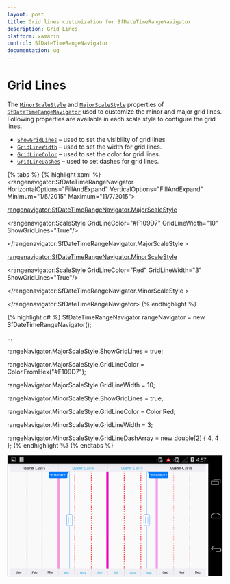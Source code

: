 ```yaml
---
layout: post
title: Grid lines customization for SfDateTimeRangeNavigator
description: Grid Lines
platform: xamarin
control: SfDateTimeRangeNavigator
documentation: ug
---
```


# Grid Lines

The [`MinorScaleStyle`](https://help.syncfusion.com/cr/cref_files/xamarin/sfchart/Syncfusion.SfChart.XForms~Syncfusion.RangeNavigator.XForms.SfDateTimeRangeNavigator~MinorScaleStyle.html) and [`MajorScaleStyle`](https://help.syncfusion.com/cr/cref_files/xamarin/sfchart/Syncfusion.SfChart.XForms~Syncfusion.RangeNavigator.XForms.SfDateTimeRangeNavigator~MajorScaleStyle.html) properties of [`SfDateTimeRangeNavigator`](https://help.syncfusion.com/cr/cref_files/xamarin/sfchart/Syncfusion.SfChart.XForms~Syncfusion.RangeNavigator.XForms.SfDateTimeRangeNavigator.html) used to customize the minor and major grid lines. Following properties are available in each scale style to configure the grid lines.

* [`ShowGridLines`](https://help.syncfusion.com/cr/cref_files/xamarin/sfchart/Syncfusion.SfChart.XForms~Syncfusion.RangeNavigator.XForms.ScaleStyle~ShowGridLines.html) – used to set the visibility of grid lines.
* [`GridLineWidth`](https://help.syncfusion.com/cr/cref_files/xamarin/sfchart/Syncfusion.SfChart.XForms~Syncfusion.RangeNavigator.XForms.ScaleStyle~GridLineWidth.html) – used to set the width for grid lines.
* [`GridLineColor`](https://help.syncfusion.com/cr/cref_files/xamarin/sfchart/Syncfusion.SfChart.XForms~Syncfusion.RangeNavigator.XForms.ScaleStyle~GridLineColor.html) – used to set the color for grid lines.
* [`GridLineDashes`](https://help.syncfusion.com/cr/cref_files/xamarin/sfchart/Syncfusion.SfChart.XForms~Syncfusion.RangeNavigator.XForms.ScaleStyle~GridLineDashArray.html) – used to set dashes for grid lines.


{% tabs %}
{% highlight xaml %}
<rangenavigator:SfDateTimeRangeNavigator HorizontalOptions="FillAndExpand" VerticalOptions="FillAndExpand" Minimum="1/5/2015" 
	Maximum="11/7/2015">

<rangenavigator:SfDateTimeRangeNavigator.MajorScaleStyle>

<rangenavigator:ScaleStyle GridLineColor="#F109D7" GridLineWidth="10" ShowGridLines="True"/>

</rangenavigator:SfDateTimeRangeNavigator.MajorScaleStyle >

<rangenavigator:SfDateTimeRangeNavigator.MinorScaleStyle>

<rangenavigator:ScaleStyle GridLineColor="Red" GridLineWidth="3" ShowGridLines="True"/>

</rangenavigator:SfDateTimeRangeNavigator.MinorScaleStyle >

</rangenavigator:SfDateTimeRangeNavigator>
{% endhighlight %}

{% highlight c# %}
SfDateTimeRangeNavigator rangeNavigator = new SfDateTimeRangeNavigator();

...

rangeNavigator.MajorScaleStyle.ShowGridLines = true;

rangeNavigator.MajorScaleStyle.GridLineColor = Color.FromHex("#F109D7");

rangeNavigator.MajorScaleStyle.GridLineWidth = 10;

rangeNavigator.MinorScaleStyle.ShowGridLines = true;

rangeNavigator.MinorScaleStyle.GridLineColor = Color.Red;

rangeNavigator.MinorScaleStyle.GridLineWidth = 3;

rangeNavigator.MinorScaleStyle.GridLineDashArray = new double[2] { 4, 4 };
{% endhighlight %}
{% endtabs %}

![](gridLine_images/gridline_img1.png)
